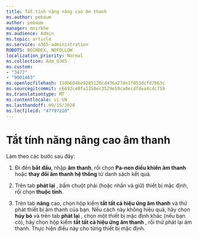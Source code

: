 ```yaml
---
title: Tắt tính năng nâng cao âm thanh
ms.author: pebaum
author: pebaum
manager: mnirkhe
ms.audience: Admin
ms.topic: article
ms.service: o365-administration
ROBOTS: NOINDEX, NOFOLLOW
localization_priority: Normal
ms.collection: Adm_O365
ms.custom:
- "3477"
- "9001463"
ms.openlocfilehash: 110b604be9285126cd436a27de1f053dcfd7b63c
ms.sourcegitcommit: c6692ce0fa1358ec3529e59ca0ecdfdea4cdc759
ms.translationtype: MT
ms.contentlocale: vi-VN
ms.lasthandoff: 09/15/2020
ms.locfileid: "47797210"
---
```

# <a name="turn-off-audio-enhancement"></a>Tắt tính năng nâng cao âm thanh

Làm theo các bước sau đây:

1. Đi đến **bắt đầu**, nhập **âm thanh**, rồi chọn **Pa-nen điều khiển âm thanh** hoặc **thay đổi âm thanh hệ thống** từ danh sách kết quả.

2. Trên tab **phát lại** , bấm chuột phải (hoặc nhấn và giữ) thiết bị mặc định, rồi chọn **thuộc tính**.

3. Trên tab **nâng** cao, chọn hộp kiểm **tắt tất cả hiệu ứng âm thanh** và thử phát thiết bị âm thanh của bạn. Nếu cách này không hiệu quả, hãy chọn **hủy bỏ** và trên tab **phát lại** , chọn một thiết bị mặc định khác (nếu bạn có), hãy chọn hộp kiểm **tắt tất cả hiệu ứng âm thanh** , rồi thử phát lại âm thanh. Thực hiện điều này cho từng thiết bị mặc định.

